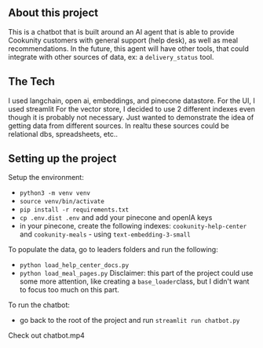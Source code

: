 ## About this project
This is a chatbot that is built around an AI agent that is able to provide Cookunity customers with general support (help desk), as well as meal recommendations. In the future, this agent will have other tools, that could integrate with other sources of data, ex: a `delivery_status` tool.


## The Tech
I used langchain, open ai, embeddings, and pinecone datastore. 
For the UI, I used streamlit 
For the vector store, I decided to use 2 different indexes even though it is probably not necessary. Just wanted to demonstrate the idea of getting data from different sources. In realtu these sources could be relational dbs, spreadsheets, etc.. 


## Setting up the project
Setup the environment:
- `python3 -m venv venv`
- `source venv/bin/activate`
- `pip install -r requirements.txt`
- `cp .env.dist .env` and add your pinecone and openIA keys
- in your pinecone, create the following indexes: `cookunity-help-center` and `cookunity-meals` - using `text-embedding-3-small`

To populate the data, go to leaders folders and run the following:
- `python load_help_center_docs.py`
- `python load_meal_pages.py`
Disclaimer: this part of the project could use some more attention, like creating a `base_loader`class, but I didn't want to focus too much on this part.

To run the chatbot:
- go back to the root of the project and run `streamlit run chatbot.py`


Check out chatbot.mp4 
